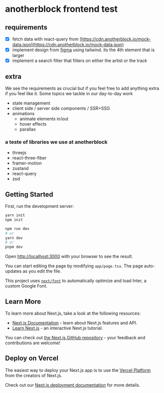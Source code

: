 # anotherblock frontend test

## requirements
- [x] fetch data with react-query from [https://cdn.anotherblock.io/mock-data.json](https://cdn.anotherblock.io/mock-data.json)
- [x] implement design from [figma](https://www.figma.com/file/cBZjzlR9HCbM4wMIdiiEJc/Untitled?type=design&node-id=0%3A1&mode=design&t=B7lLhW9OJF4xPGbN-1) using tailwind. its the 4th element that is larger 
- [x] implement a search filter that filters on either the artist or the track

## extra 
We see the requirements as crucial but if you feel free to add anything extra if you feel like it. Some topics we tackle in our day-to-day work
* state management
* client side / server side components / SSR+SSG
* animations
    * animate elements in/out
    * hover effects
    * parallax


### a teste of libraries we use at anotherblock
* threejs
* react-three-fiber
* framer-motion
* zustand
* react-query
* zod

 

## Getting Started

First, run the development server:

```bash 
yarn init 
npm init
```
```bash
npm run dev
# or
yarn dev
# or
pnpm dev
```

Open [http://localhost:3000](http://localhost:3000) with your browser to see the result.

You can start editing the page by modifying `app/page.tsx`. The page auto-updates as you edit the file.

This project uses [`next/font`](https://nextjs.org/docs/basic-features/font-optimization) to automatically optimize and load Inter, a custom Google Font.

## Learn More

To learn more about Next.js, take a look at the following resources:

- [Next.js Documentation](https://nextjs.org/docs) - learn about Next.js features and API.
- [Learn Next.js](https://nextjs.org/learn) - an interactive Next.js tutorial.

You can check out [the Next.js GitHub repository](https://github.com/vercel/next.js/) - your feedback and contributions are welcome!

## Deploy on Vercel

The easiest way to deploy your Next.js app is to use the [Vercel Platform](https://vercel.com/new?utm_medium=default-template&filter=next.js&utm_source=create-next-app&utm_campaign=create-next-app-readme) from the creators of Next.js.

Check out our [Next.js deployment documentation](https://nextjs.org/docs/deployment) for more details.

